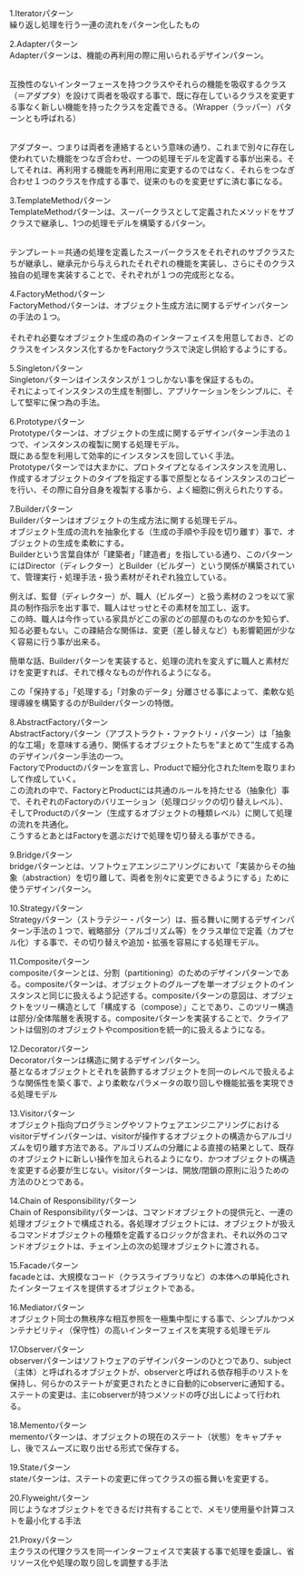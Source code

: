 1.Iteratorパターン<br>
繰り返し処理を行う一連の流れをパターン化したもの

2.Adapterパターン<br>
Adapterパターンは、機能の再利用の際に用いられるデザインパターン。<br><br>

互換性のないインターフェースを持つクラスやそれらの機能を吸収するクラス（＝アダプタ）を設けて両者を吸収する事で、既に存在しているクラスを変更する事なく新しい機能を持ったクラスを定義できる。（Wrapper（ラッパー）パターンとも呼ばれる）<br><br>

アダプター、つまりは両者を連絡するという意味の通り、これまで別々に存在し使われていた機能をつなぎ合わせ、一つの処理モデルを定義する事が出来る。そしてそれは、再利用する機能を再利用用に変更するのではなく、それらをつなぎ合わせ１つのクラスを作成する事で、従来のものを変更せずに済む事になる。<br>

3.TemplateMethodパターン<br>
TemplateMethodパターンは、スーパークラスとして定義されたメソッドをサブクラスで継承し、1つの処理モデルを構築するパターン。<br><br>

テンプレート＝共通の処理を定義したスーパークラスをそれぞれのサブクラスたちが継承し、継承元から与えられたそれぞれの機能を実装し、さらにそのクラス独自の処理を実装することで、それぞれが１つの完成形となる。<br>

4.FactoryMethodパターン<br>
FactoryMethodパターンは、オブジェクト生成方法に関するデザインパターンの手法の１つ。<br>
<br>
それぞれ必要なオブジェクト生成の為のインターフェイスを用意しておき、どのクラスをインスタンス化するかをFactoryクラスで決定し供給するようにする。<br>

5.Singletonパターン<br>
Singletonパターンはインスタンスが１つしかない事を保証するもの。<br>
それによってインスタンスの生成を制御し、アプリケーションをシンプルに、そして堅牢に保つ為の手法。<br>

6.Prototypeパターン<br>
Prototypeパターンは、オブジェクトの生成に関するデザインパターン手法の１つで、インスタンスの複製に関する処理モデル。<br>
既にある型を利用して効率的にインスタンスを回していく手法。<br>
Prototypeパターンでは大まかに、プロトタイプとなるインスタンスを流用し、作成するオブジェクトのタイプを指定する事で原型となるインスタンスのコピーを行い、その際に自分自身を複製する事から、よく細胞に例えられたりする。

7.Builderパターン<br>
Builderパターンはオブジェクトの生成方法に関する処理モデル。<br>
オブジェクト生成の流れを抽象化する（生成の手順や手段を切り離す）事で、オブジェクトの生成を柔軟にする。<br>
Builderという言葉自体が「建築者」「建造者」を指している通り、このパターンにはDirector（ディレクター）とBuilder（ビルダー）という関係が構築されていて、管理実行・処理手法・扱う素材がそれぞれ独立している。

例えば、監督（ディレクター）が、職人（ビルダー）と扱う素材の２つを以て家具の制作指示を出す事で、職人はせっせとその素材を加工し、返す。<br>
この時、職人は今作っている家具がどこの家のどの部屋のものなのかを知らず、知る必要もない。この疎結合な関係は、変更（差し替えなど）も影響範囲が少なく容易に行う事が出来る。<br>

簡単な話、Builderパターンを実装すると、処理の流れを変えずに職人と素材だけを変更すれば、それで様々なものが作れるようになる。<br>

この「保持する」「処理する」「対象のデータ」分離させる事によって、柔軟な処理導線を構築するのがBuilderパターンの特徴。<br>

8.AbstractFactoryパターン<br>
AbstractFactoryパターン（アブストラクト・ファクトリ・パターン）は「抽象的な工場」を意味する通り、関係するオブジェクトたちを”まとめて”生成する為のデザインパターン手法の一つ。<br>
FactoryでProductのパターンを宣言し、Productで細分化されたItemを取りまわして作成していく。<br>
この流れの中で、FactoryとProductには共通のルールを持たせる（抽象化）事で、それぞれのFactoryのバリエーション（処理ロジックの切り替えレベル）、そしてProductのパターン（生成するオブジェクトの種類レベル）に関して処理の流れを共通化。<br>
こうするとあとはFactoryを選ぶだけで処理を切り替える事ができる。<br>

9.Bridgeパターン<br>
bridgeパターンとは、ソフトウェアエンジニアリングにおいて「実装からその抽象（abstraction）を切り離して、両者を別々に変更できるようにする」ために使うデザインパターン。

10.Strategyパターン<br>
Strategyパターン（ストラテジー・パターン）は、振る舞いに関するデザインパターン手法の１つで、戦略部分（アルゴリズム等）をクラス単位で定義（カプセル化）する事で、その切り替えや追加・拡張を容易にする処理モデル。<br>

11.Compositeパターン<br>
compositeパターンとは、分割（partitioning）のためのデザインパターンである。compositeパターンは、オブジェクトのグループを単一オブジェクトのインスタンスと同じに扱えるよう記述する。compositeパターンの意図は、オブジェクトをツリー構造として「構成する（compose）」ことであり、このツリー構造は部分/全体階層を表現する。compositeパターンを実装することで、クライアントは個別のオブジェクトやcompositionを統一的に扱えるようになる。<br>

12.Decoratorパターン<br>
Decoratorパターンは構造に関するデザインパターン。<br>
基となるオブジェクトとそれを装飾するオブジェクトを同一のレベルで扱えるような関係性を築く事で、より柔軟なパラメータの取り回しや機能拡張を実現できる処理モデル

13.Visitorパターン<br>
オブジェクト指向プログラミングやソフトウェアエンジニアリングにおけるvisitorデザインパターンは、visitorが操作するオブジェクトの構造からアルゴリズムを切り離す方法である。アルゴリズムの分離による直接の結果として、既存のオブジェクトに新しい操作を加えられるようになり、かつオブジェクトの構造を変更する必要が生じない。visitorパターンは、開放/閉鎖の原則に沿うための方法のひとつである。<br>

14.Chain of Responsibilityパターン<br>
Chain of Responsibilityパターンは、コマンドオブジェクトの提供元と、一連の処理オブジェクトで構成される。各処理オブジェクトには、オブジェクトが扱えるコマンドオブジェクトの種類を定義するロジックが含まれ、それ以外のコマンドオブジェクトは、チェイン上の次の処理オブジェクトに渡される。<br>

15.Facadeパターン<br>
facadeとは、大規模なコード（クラスライブラリなど）の本体への単純化されたインターフェイスを提供するオブジェクトである。<br>

16.Mediatorパターン<br>
オブジェクト同士の無秩序な相互参照を一極集中型にする事で、シンプルかつメンテナビリティ（保守性）の高いインターフェイスを実現する処理モデル<br>

17.Observerパターン<br>
observerパターンはソフトウェアのデザインパターンのひとつであり、subject（主体）と呼ばれるオブジェクトが、observerと呼ばれる依存相手のリストを保持し、何らかのステートが変更されたときに自動的にobserverに通知する。ステートの変更は、主にobserverが持つメソッドの呼び出しによって行われる。<br>

18.Mementoパターン<br>
mementoパターンは、オブジェクトの現在のステート（状態）をキャプチャし、後でスムーズに取り出せる形式で保存する。<br>

19.Stateパターン<br>
stateパターンは、ステートの変更に伴ってクラスの振る舞いを変更する。<br>

20.Flyweightパターン<br>
同じようなオブジェクトをできるだけ共有することで、メモリ使用量や計算コストを最小化する手法

21.Proxyパターン<br>
主クラスの代理クラスを同一インターフェイスで実装する事で処理を委譲し、省リソース化や処理の取り回しを調整する手法<br>

